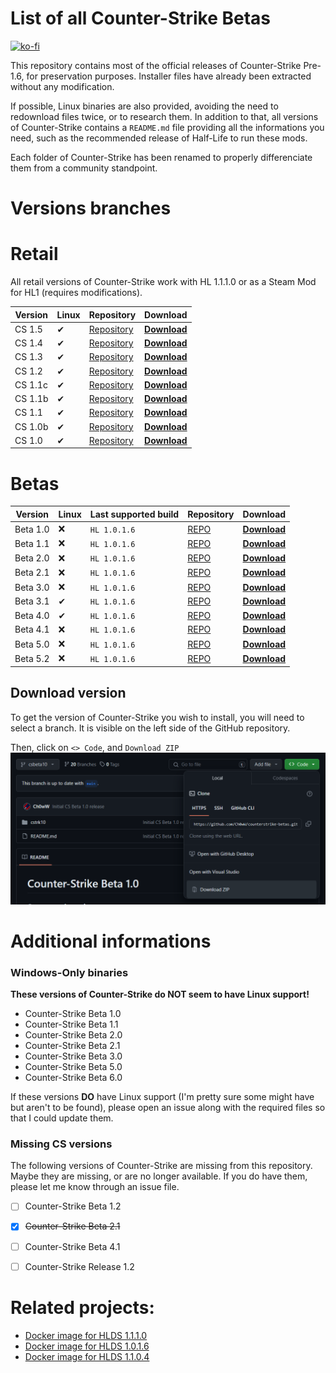 # List of all Counter-Strike Betas 

[![ko-fi](https://ko-fi.com/img/githubbutton_sm.svg)](https://ko-fi.com/P5P27UZHV)

This repository contains most of the official releases of Counter-Strike Pre-1.6, for preservation purposes. Installer files have already been extracted without any modification.

If possible, Linux binaries are also provided, avoiding the need to redownload files twice, or to research them. In addition to that, all versions of Counter-Strike contains a `README.md` file providing all the informations you need, such as the recommended release of Half-Life to run these mods.

Each folder of Counter-Strike has been renamed to properly differenciate them from a community standpoint.

# Versions branches

# Retail

All retail versions of Counter-Strike work with HL 1.1.1.0 or as a Steam Mod for HL1 (requires modifications).

| Version | Linux | Repository | Download |
| -------- | ------- | -------- | -------- |
| CS 1.5 | ✔ | [Repository](https://github.com/Ch0wW/counterstrike-betas/tree/cs15_retail) | [**Download**](https://github.com/Ch0wW/counterstrike-betas/archive/refs/heads/cs15_retail.zip) |
| CS 1.4 | ✔ | [Repository](https://github.com/Ch0wW/counterstrike-betas/tree/cs14_retail) | [**Download**](https://github.com/Ch0wW/counterstrike-betas/archive/refs/heads/cs14_retail.zip) |
| CS 1.3 | ✔ | [Repository](https://github.com/Ch0wW/counterstrike-betas/tree/cs13_retail) | [**Download**](https://github.com/Ch0wW/counterstrike-betas/archive/refs/heads/cs13_retail.zip) |
| CS 1.2 | ✔ | [Repository](https://github.com/Ch0wW/counterstrike-betas/tree/cs12_retail) | [**Download**](https://github.com/Ch0wW/counterstrike-betas/archive/refs/heads/cs12_retail.zip) |
| CS 1.1c | ✔ | [Repository](https://github.com/Ch0wW/counterstrike-betas/tree/cs11_retail) | [**Download**](https://github.com/Ch0wW/counterstrike-betas/archive/refs/heads/cs11_retail.zip) |
| CS 1.1b | ✔ | [Repository](https://github.com/Ch0wW/counterstrike-betas/tree/cs11_retail) | [**Download**](https://github.com/Ch0wW/counterstrike-betas/archive/refs/heads/cs11_retail.zip) |
| CS 1.1 | ✔ | [Repository](https://github.com/Ch0wW/counterstrike-betas/tree/cs11_retail) | [**Download**](https://github.com/Ch0wW/counterstrike-betas/archive/refs/heads/cs11_retail.zip) |
| CS 1.0b | ✔ | [Repository](https://github.com/Ch0wW/counterstrike-betas/tree/cs10_retail) | [**Download**](https://github.com/Ch0wW/counterstrike-betas/archive/refs/heads/cs10_retail.zip) |
| CS 1.0 | ✔ | [Repository](https://github.com/Ch0wW/counterstrike-betas/tree/ab6a359832dac535b4e4f25c7d15e724ea514cc1) | [**Download**](https://github.com/Ch0wW/counterstrike-betas/archive/ab6a359832dac535b4e4f25c7d15e724ea514cc1.zip) |



# Betas
| Version | Linux | Last supported build | Repository | Download |
| -------- | ------- | ------- | -------- | -------- |
| Beta 1.0 | ❌ | `HL 1.0.1.6` | [REPO](https://github.com/Ch0wW/counterstrike-betas/tree/csbeta10) | [**Download**](https://github.com/Ch0wW/counterstrike-betas/archive/refs/heads/csbeta10.zip) |
| Beta 1.1 | ❌ | `HL 1.0.1.6` | [REPO](https://github.com/Ch0wW/counterstrike-betas/tree/csbeta11) | [**Download**](https://github.com/Ch0wW/counterstrike-betas/archive/refs/heads/csbeta11.zip) |
| Beta 2.0 | ❌ | `HL 1.0.1.6` | [REPO](https://github.com/Ch0wW/counterstrike-betas/tree/csbeta20) | [**Download**](https://github.com/Ch0wW/counterstrike-betas/archive/refs/heads/csbeta20.zip) |
| Beta 2.1 | ❌ | `HL 1.0.1.6` | [REPO](https://github.com/Ch0wW/counterstrike-betas/tree/csbeta21) | [**Download**](https://github.com/Ch0wW/counterstrike-betas/archive/refs/heads/csbeta21.zip) |
| Beta 3.0 | ❌ | `HL 1.0.1.6` | [REPO](https://github.com/Ch0wW/counterstrike-betas/tree/csbeta30) | [**Download**](https://github.com/Ch0wW/counterstrike-betas/archive/refs/heads/csbeta30.zip) |
| Beta 3.1 | ✔ | `HL 1.0.1.6` | [REPO](https://github.com/Ch0wW/counterstrike-betas/tree/csbeta31) | [**Download**](https://github.com/Ch0wW/counterstrike-betas/archive/refs/heads/csbeta31.zip) |
| Beta 4.0 | ✔ | `HL 1.0.1.6` | [REPO](https://github.com/Ch0wW/counterstrike-betas/tree/csbeta40) | [**Download**](https://github.com/Ch0wW/counterstrike-betas/archive/refs/heads/csbeta40.zip) |
| Beta 4.1 | ❌ | `HL 1.0.1.6` | [REPO](https://github.com/Ch0wW/counterstrike-betas/tree/csbeta41) | [**Download**](https://github.com/Ch0wW/counterstrike-betas/archive/refs/heads/csbeta41.zip) |
| Beta 5.0 | ❌ | `HL 1.0.1.6` | [REPO](https://github.com/Ch0wW/counterstrike-betas/tree/csbeta50) | [**Download**](https://github.com/Ch0wW/counterstrike-betas/archive/refs/heads/csbeta50.zip) |
| Beta 5.2 | ❌ | `HL 1.0.1.6` | [REPO](https://github.com/Ch0wW/counterstrike-betas/tree/csbeta52) | [**Download**](https://github.com/Ch0wW/counterstrike-betas/archive/refs/heads/csbeta52.zip) |




## Download version
To get the version of Counter-Strike you wish to install, you will need to select a branch. It is visible on the left side of the GitHub repository.

Then, click on `<> Code`, and `Download ZIP`
![Where to download the version of Counter-Strike.](https://github.com/ch0ww/counterstrike-betas/blob/main/images/download_version.png?raw=true)

# Additional informations
### Windows-Only binaries 
**These versions of Counter-Strike do __NOT__ seem to have Linux support!**
- Counter-Strike Beta 1.0
- Counter-Strike Beta 1.1
- Counter-Strike Beta 2.0
- Counter-Strike Beta 2.1
- Counter-Strike Beta 3.0
- Counter-Strike Beta 5.0
- Counter-Strike Beta 6.0

If these versions **DO** have Linux support (I'm pretty sure some might have but aren't to be found), please open an issue along with the required files so that I could update them.

### Missing CS versions

The following versions of Counter-Strike are missing from this repository. Maybe they are missing, or are no longer available. If you do have them, please let me know through an issue file.
- [ ] Counter-Strike Beta 1.2
- [x] ~~Counter-Strike Beta 2.1~~
- [ ] Counter-Strike Beta 4.1
- [ ] Counter-Strike Release 1.2


# Related projects:
- [Docker image for HLDS 1.1.1.0](https://github.com/Ch0wW/docker-hlds-won2)
- [Docker image for HLDS 1.0.1.6](https://github.com/Ch0wW/docker-hlds-won2-1016)
- [Docker image for HLDS 1.1.0.4](https://github.com/Ch0wW/docker-hlds-won2-1104)